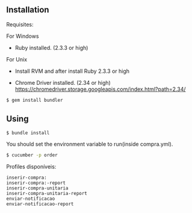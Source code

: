 ## Installation

Requisites:

For Windows
- Ruby installed. (2.3.3 or high)

For Unix
- Install RVM and after install Ruby 2.3.3 or high

- Chrome Driver installed. (2.34 or high)
https://chromedriver.storage.googleapis.com/index.html?path=2.34/


```bash
$ gem install bundler
```


## Using

```bash
$ bundle install
```
You should set the environment variable to run(inside compra.yml).

```bash
$ cucumber -p order
```
Profiles disponíveis:
```
inserir-compra:
inserir-compra:-report
inserir-compra-unitaria
inserir-compra-unitaria-report
enviar-notificacao
enviar-notificacao-report
```